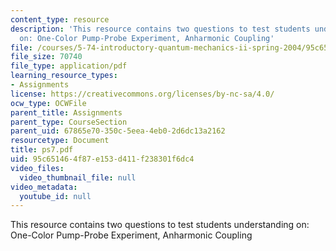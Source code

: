 ```yaml
---
content_type: resource
description: 'This resource contains two questions to test students understanding
  on: One-Color Pump-Probe Experiment, Anharmonic Coupling'
file: /courses/5-74-introductory-quantum-mechanics-ii-spring-2004/95c651464f87e153d411f238301f6dc4_ps7.pdf
file_size: 70740
file_type: application/pdf
learning_resource_types:
- Assignments
license: https://creativecommons.org/licenses/by-nc-sa/4.0/
ocw_type: OCWFile
parent_title: Assignments
parent_type: CourseSection
parent_uid: 67865e70-350c-5eea-4eb0-2d6dc13a2162
resourcetype: Document
title: ps7.pdf
uid: 95c65146-4f87-e153-d411-f238301f6dc4
video_files:
  video_thumbnail_file: null
video_metadata:
  youtube_id: null
---
```

This resource contains two questions to test students understanding on: One-Color Pump-Probe Experiment, Anharmonic Coupling